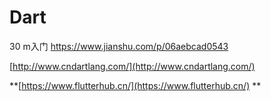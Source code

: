 # Dart


30 m入门
https://www.jianshu.com/p/06aebcad0543

[http://www.cndartlang.com/](http://www.cndartlang.com/)



**[https://www.flutterhub.cn/](https://www.flutterhub.cn/)
**


















































































































